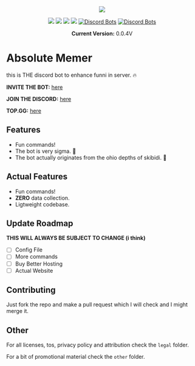 <div align="center">
<img src="https://raw.githubusercontent.com/itsnotAZ/absolute-memer/refs/heads/main/other/1.png"/>

<img src="https://img.shields.io/github/license/itsnotAZ/absolute-memer.svg"/> <img src="https://img.shields.io/github/release/itsnotAZ/absolute-memer.svg"/> <img src="https://img.shields.io/github/last-commit/itsnotAZ/absolute-memer.svg"/> <img src="https://img.shields.io/github/issues/itsnotAZ/absolute-memer.svg"/> [![Discord Bots](https://top.gg/api/widget/servers/1309201141912965191.svg)](https://top.gg/bot/1309201141912965191) [![Discord Bots](https://top.gg/api/widget/upvotes/1309201141912965191.svg)](https://top.gg/bot/1309201141912965191)

**Current Version:** 0.0.4V
</div>

# Absolute Memer
this is THE discord bot to enhance funni in server. 🔥

**INVITE THE BOT:** [here](https://discord.com/oauth2/authorize?client_id=1309201141912965191)

**JOIN THE DISCORD:** [here](https://discord.gg/XSVXt9usMq)

**TOP.GG:** [here](https://top.gg/bot/1309201141912965191?s=02e6d6f9a9049)

## Features

- Fun commands!
- The bot is very sigma. 🗿
- The bot actually originates from the ohio depths of skibidi. 🤯

## Actual Features

- Fun commands!
- **ZERO** data collection.
- Ligtweight codebase.

## Update Roadmap

**THIS WILL ALWAYS BE SUBJECT TO CHANGE (i think)**

- [ ] Config File
- [ ] More commands
- [ ] Buy Better Hosting
- [ ] Actual Website

## Contributing

Just fork the repo and make a pull request which I will check and I might merge it.

## Other

For all licenses, tos, privacy policy and attribution check the `legal` folder.

For a bit of promotional material check the `other` folder.




